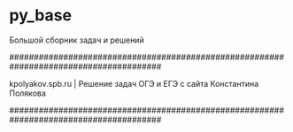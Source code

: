 # py_base
Большой сборник задач и решений

#######################################################################################

kpolyakov.spb.ru | Решение задач ОГЭ и ЕГЭ с сайта Константина Полякова

#######################################################################################

